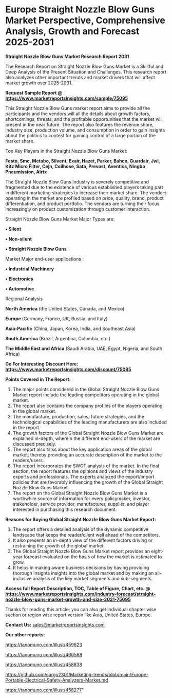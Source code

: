 # Europe Straight Nozzle Blow Guns Market Perspective, Comprehensive Analysis, Growth and Forecast 2025-2031

<strong>Straight Nozzle Blow Guns Market Research Report 2031</strong>

The Research Report on Straight Nozzle Blow Guns Market is a Skillful and Deep Analysis of the Present Situation and Challenges. This research report also analyzes other important trends and market drivers that will affect market growth over 2025-2031.

<strong>Request Sample Report @ <a href=https://www.marketreportsinsights.com/sample/75095>https://www.marketreportsinsights.com/sample/75095</a></strong>

This Straight Nozzle Blow Guns market report aims to provide all the participants and the vendors will all the details about growth factors, shortcomings, threats, and the profitable opportunities that the market will present in the near future. The report also features the revenue share, industry size, production volume, and consumption in order to gain insights about the politics to contest for gaining control of a large portion of the market share.

Top Key Players in the Straight Nozzle Blow Guns Market:

<strong>Festo, Smc, Metabo, Silvent, Exair, Hazet, Parker, Bahco, Guardair, Jwl, Kitz Micro Filter, Cejn, Coilhose, Sata, Prevost, Aventics, Ningbo Pneumission, Airtx</strong>

The Straight Nozzle Blow Guns Industry is severely competitive and fragmented due to the existence of various established players taking part in different marketing strategies to increase their market share. The vendors operating in the market are profiled based on price, quality, brand, product differentiation, and product portfolio. The vendors are turning their focus increasingly on product customization through customer interaction.

Straight Nozzle Blow Guns Market Major Types are:

<strong>• Silent

• Non-silent

• Straight Nozzle Blow Guns</strong>

Market Major end-user applications :

<strong>• Industrial Machinery

• Electronics

• Automotive</strong>

Regional Analysis

</u><strong><b>North America</b></strong> (the United States, Canada, and Mexico)

<strong><b>Europe </b></strong>(Germany, France, UK, Russia, and Italy)

<strong><b>Asia-Pacific</b></strong> (China, Japan, Korea, India, and Southeast Asia)

<strong><b>South America</b></strong> (Brazil, Argentina, Colombia, etc.)

<strong><b>The Middle East and Africa</b></strong> (Saudi Arabia, UAE, Egypt, Nigeria, and South Africa)

<strong>Go For Interesting Discount Here: <a href=https://www.marketreportsinsights.com/discount/75095>https://www.marketreportsinsights.com/discount/75095</a></strong>

<strong>Points Covered in The Report:</strong>
<ol>
  <li>The major points considered in the Global Straight Nozzle Blow Guns Market report include the leading competitors operating in the global market.</li>
  <li>The report also contains the company profiles of the players operating in the global market.</li>
  <li>The manufacture, production, sales, future strategies, and the technological capabilities of the leading manufacturers are also included in the report.</li>
  <li>The growth factors of the Global Straight Nozzle Blow Guns Market are explained in-depth, wherein the different end-users of the market are discussed precisely.</li>
  <li>The report also talks about the key application areas of the global market, thereby providing an accurate description of the market to the readers/users.</li>
  <li>The report incorporates the SWOT analysis of the market. In the final section, the report features the opinions and views of the industry experts and professionals. The experts analyzed the export/import policies that are favorably influencing the growth of the Global Straight Nozzle Blow Guns Market.</li>
  <li>The report on the Global Straight Nozzle Blow Guns Market is a worthwhile source of information for every policymaker, investor, stakeholder, service provider, manufacturer, supplier, and player interested in purchasing this research document.</li>
</ol>
<strong>Reasons for Buying Global Straight Nozzle Blow Guns Market Report:</strong>

<ol>
  <li>The report offers a detailed analysis of the dynamic competitive landscape that keeps the reader/client well ahead of the competitors.</li>
  <li>It also presents an in-depth view of the different factors driving or restraining the growth of the global market.</li>
  <li>The Global Straight Nozzle Blow Guns Market report provides an eight-year forecast evaluated on the basis of how the market is estimated to grow.</li>
  <li>It helps in making aware business decisions by having providing thorough insights insights into the global market and by making an all-inclusive analysis of the key market segments and sub-segments.</li>
</ol>
<strong>Access full Report Description, TOC, Table of Figure, Chart, etc. @ <a href=https://www.marketreportsinsights.com/industry-forecast/straight-nozzle-blow-guns-market-growth-and-size-2021-75095>https://www.marketreportsinsights.com/industry-forecast/straight-nozzle-blow-guns-market-growth-and-size-2021-75095</a></strong>


Thanks for reading this article; you can also get individual chapter wise section or region wise report version like Asia, United States, Europe.

<strong>Contact Us:</strong>
sales@marketreportsinsights.com

<strong>Our other reports:</strong>

<a href=https://tanomuno.com/illust/459623>https://tanomuno.com/illust/459623</a>

<a href=https://tanomuno.com/illust/460568>https://tanomuno.com/illust/460568</a>

<a href=https://tanomuno.com/illust/458838>https://tanomuno.com/illust/458838</a>

<a href=https://github.com/cargo2301/Marketing-trends/blob/main/Europe-Portable-Electrical-Safety-Analyzers-Market.md>https://github.com/cargo2301/Marketing-trends/blob/main/Europe-Portable-Electrical-Safety-Analyzers-Market.md</a>

<a href=https://tanomuno.com/illust/458277>https://tanomuno.com/illust/458277</a>"
